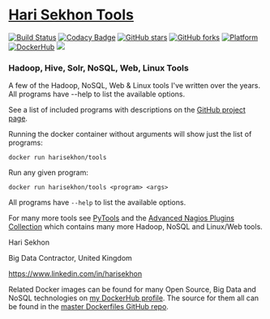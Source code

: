 [Hari Sekhon Tools](https://github.com/harisekhon/tools)
=================
[![Build Status](https://travis-ci.org/HariSekhon/tools.svg?branch=master)](https://travis-ci.org/HariSekhon/tools) [![Codacy Badge](https://api.codacy.com/project/badge/Grade/1769cc854b5246968ee2bae1818f771a)](https://www.codacy.com/app/harisekhon/tools) [![GitHub stars](https://img.shields.io/github/stars/harisekhon/tools.svg)](https://github.com/harisekhon/tools/stargazers) [![GitHub forks](https://img.shields.io/github/forks/harisekhon/tools.svg)](https://github.com/harisekhon/tools/network) [![Platform](https://img.shields.io/badge/platform-Linux%20%7C%20OS%20X-blue.svg)](https://github.com/harisekhon/tools#hari-sekhon-tools) [![DockerHub](https://img.shields.io/badge/docker-available-blue.svg)](https://hub.docker.com/r/harisekhon/tools/) [![](https://images.microbadger.com/badges/image/harisekhon/tools.svg)](http://microbadger.com/#/images/harisekhon/tools)

### Hadoop, Hive, Solr, NoSQL, Web, Linux Tools ###

A few of the Hadoop, NoSQL, Web & Linux tools I've written over the years. All programs have --help to list the available options.

See a list of included programs with descriptions on the [GitHub project page](https://github.com/harisekhon/tools#a-sample-of-cool-programs-in-this-toolbox).

Running the docker container without arguments will show just the list of programs:

```
docker run harisekhon/tools
```

Run any given program:

```
docker run harisekhon/tools <program> <args>
```

All programs have `--help` to list the available options.

For many more tools see [PyTools](https://github.com/harisekhon/pytools) and the [Advanced Nagios Plugins Collection](https://github.com/harisekhon/nagios-plugins) which contains many more Hadoop, NoSQL and Linux/Web tools.

Hari Sekhon

Big Data Contractor, United Kingdom

https://www.linkedin.com/in/harisekhon

Related Docker images can be found for many Open Source, Big Data and NoSQL technologies on [my DockerHub profile](https://hub.docker.com/r/harisekhon). The source for them all can be found in the [master Dockerfiles GitHub repo](https://github.com/HariSekhon/Dockerfiles).
